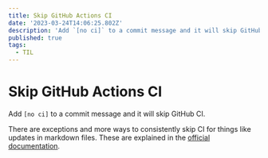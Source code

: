 ```yaml
---
title: Skip GitHub Actions CI
date: '2023-03-24T14:06:25.802Z'
description: 'Add `[no ci]` to a commit message and it will skip GitHub CI.'
published: true
tags:
  - TIL
---
```


# Skip GitHub Actions CI

Add `[no ci]` to a commit message and it will skip GitHub CI.

There are exceptions and more ways to consistently skip CI for things like updates in markdown files. These are explained in the [official documentation](https://docs.github.com/en/actions/managing-workflow-runs/skipping-workflow-runs "").
